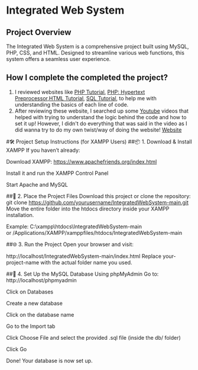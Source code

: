 # Integrated Web System
## Project Overview
The Integrated Web System is a comprehensive project built using MySQL, PHP, CSS, and HTML. Designed to streamline various web functions, this system offers a seamless user experience.

## How I complete the completed the project? 
1. I reviewed websites like [PHP Tutorial](http://www.w3schools.com/php), [PHP: Hypertext Preprocessor](www.php.net),[HTML Tutorial](www.w3schools.com/html), 
[SQL Tutorial](www.w3schools.com/sql), to help me with understanding the basics of each line of code.
2. After reviewing these website, I searched up some [Youtube](https://youtu.be/scd8YKiuS7I?si=jP-5ELILV12qaYB2) videos that helped with trying to understand the logic behind the code and how to set it up! However, I didn't do everything that was said in the video as I did wanna try to do my own twist/way of doing the website!
[Website](https://luluswebsite.000webhostapp.com/homepage.html)

#🛠️ Project Setup Instructions (for XAMPP Users)
##📦 1. Download & Install XAMPP
If you haven’t already:

Download XAMPP: https://www.apachefriends.org/index.html

Install it and run the XAMPP Control Panel

Start Apache and MySQL

##📁 2. Place the Project Files
Download this project or clone the repository:
git clone https://github.com/yourusername/IntegratedWebSystem-main.git
Move the entire folder into the htdocs directory inside your XAMPP installation.

Example: C:\xampp\htdocs\IntegratedWebSystem-main\
or 
/Applications/XAMPP/xamppfiles/htdocs/IntegratedWebSystem-main

##🌐 3. Run the Project
Open your browser and visit:

http://localhost/IntegratedWebSystem-main/index.html
Replace your-project-name with the actual folder name you used.

##🧠 4. Set Up the MySQL Database
Using phpMyAdmin
Go to: http://localhost/phpmyadmin

Click on Databases

Create a new database

Click on the database name

Go to the Import tab

Click Choose File and select the provided .sql file (inside the db/ folder)

Click Go

Done! Your database is now set up.
